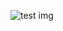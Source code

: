 ![test img](https://upload.wikimedia.org/wikipedia/en/thumb/6/63/IMG_(business).svg/1280px-IMG_(business).svg.png)